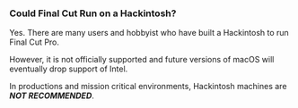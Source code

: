### Could Final Cut Run on a Hackintosh?

Yes. There are many users and hobbyist who have built a Hackintosh to run Final Cut Pro. 

However, it is not officially supported and future versions of macOS will eventually drop support of Intel.

In productions and mission critical environments, Hackintosh machines are ***NOT RECOMMENDED***.
